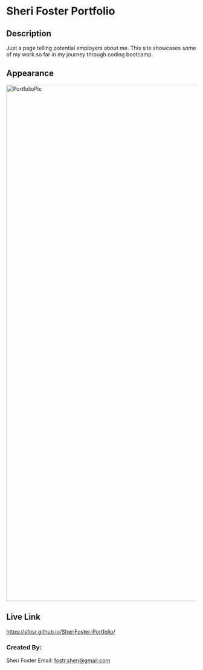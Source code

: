 # Sheri Foster Portfolio

## Description

Just a page telling potential employers about me. This site showcases some of my work so far in my journey through coding bootcamp. 

## Appearance

<img width="1365" alt="PortfolioPic" src="https://user-images.githubusercontent.com/87589967/149264609-6500bced-5791-45f7-b82b-7bef8696a70d.png">

## Live Link

https://sfosr.github.io/SheriFoster-Portfolio/

### Created By: 
Sheri Foster  Email: fostr.sheri@gmail.com
